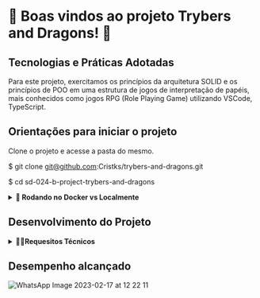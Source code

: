 
# :dragon: Boas vindos ao  projeto Trybers and Dragons! :dragon:






## Tecnologias e Práticas Adotadas
  
  Para este projeto, exercitamos os princípios da arquitetura SOLID e os princípios de POO em uma estrutura de jogos de interpretação de papéis, mais conhecidos como jogos RPG (Role Playing Game) utilizando VSCode, TypeScript.

  


## Orientações para iniciar o projeto

Clone o projeto e acesse a pasta do mesmo.

$ git clone git@github.com:Cristks/trybers-and-dragons.git

$ cd sd-024-b-project-trybers-and-dragons

<details>
  <summary><strong>🐋 Rodando no Docker vs Localmente</strong></summary><br />

  <details>
  <summary>Com Docker</summary>

  ```bash
  # Criar container
  $ docker-compose up -d

  # Abrir terminal interativo do container
  $ docker exec -it trybers_and_dragons bash

  # Instalar as dependências
  $ npm install

  # Iniciar o projeto
  $ npm start
  ```
</details>

<details>
  <summary>Sem Docker</summary>

  ```bash
  # Instalar as dependências
  $ npm install

  # Iniciar o projeto
  $ npm start
  ```
</details>
  </details>
  
  ## Desenvolvimento do Projeto
  
 <details>
    <summary><strong>👨‍💻Requesitos Técnicos</strong></summary><br />


  
  <details>
<summary><red>Requesitos obrigatórios<red></summary><br />  
 
  

✅ 1. Criar uma classe Race.

✅ 2. Criar classes que herdam de Race.

✅ 3. Crie a interface Energy.

✅ 4. Crie a classe Archetype.

✅ 5. Crie classes que herdam de Archetype.

✅ 6. Crie a interface Fighter.

✅ 7. Crie a classe Character.

✅ 8. Crie a interface SimpleFighter.

✅ 9. Crie a classe Monster.

✅ 10. Crie a classe PVP.
    </details>
  
<details>
  
<summary>Requesitos Bônus</summary><br /> 

✅ 11. Crie a classe PVE.

✅ 12. Crie a classe Dragon.

✅ 13. Crie objetos no arquivo index.
  </details>![WhatsApp Image 2023-02-17 at 12 22 11](https://user-images.githubusercontent.com/106772807/219774955-a9419dcf-ea66-4f5d-9c56-1ac721fe720e.jpeg)

  </details>
 
  
  ## Desempenho alcançado
  ![WhatsApp Image 2023-02-17 at 12 22 11](https://user-images.githubusercontent.com/106772807/219756911-65d97ad5-557c-41ea-8584-5d517d509ed4.jpeg) 
